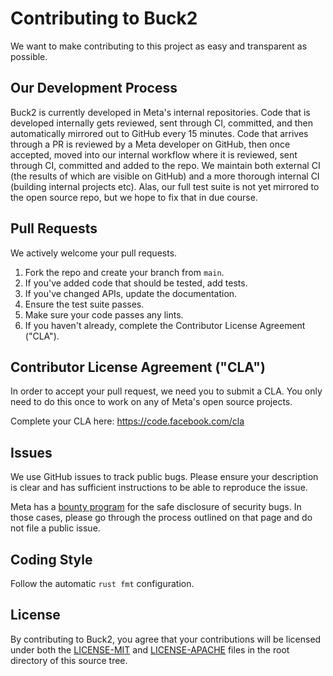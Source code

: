 # Contributing to Buck2

We want to make contributing to this project as easy and transparent as possible.

## Our Development Process

Buck2 is currently developed in Meta's internal repositories. Code that is developed internally gets reviewed, sent through CI, committed, and then automatically mirrored out to GitHub every 15 minutes. Code that arrives through a PR is reviewed by a Meta developer on GitHub, then once accepted, moved into our internal workflow where it is reviewed, sent through CI, committed and added to the repo. We maintain both external CI (the results of which are visible on GitHub) and a more thorough internal CI (building internal projects etc). Alas, our full test suite is not yet mirrored to the open source repo, but we hope to fix that in due course.

## Pull Requests

We actively welcome your pull requests.

1. Fork the repo and create your branch from `main`.
2. If you've added code that should be tested, add tests.
3. If you've changed APIs, update the documentation.
4. Ensure the test suite passes.
5. Make sure your code passes any lints.
6. If you haven't already, complete the Contributor License Agreement ("CLA").

## Contributor License Agreement ("CLA")

In order to accept your pull request, we need you to submit a CLA. You only need
to do this once to work on any of Meta's open source projects.

Complete your CLA here: <https://code.facebook.com/cla>

## Issues

We use GitHub issues to track public bugs. Please ensure your description is
clear and has sufficient instructions to be able to reproduce the issue.

Meta has a [bounty program](https://www.facebook.com/whitehat/) for the safe
disclosure of security bugs. In those cases, please go through the process
outlined on that page and do not file a public issue.

## Coding Style

Follow the automatic `rust fmt` configuration.

## License

By contributing to Buck2, you agree that your contributions will be
licensed under both the [LICENSE-MIT](LICENSE-MIT) and [LICENSE-APACHE](LICENSE-APACHE)
files in the root directory of this source tree.
